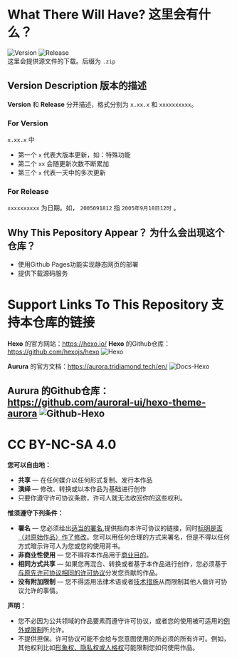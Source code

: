 # What There Will Have? 这里会有什么？
![Version](https://img.shields.io/badge/version-1.00.1-blue)  ![Release](https://img.shields.io/badge/Release-2025031721-blue)  
这里会提供源文件的下载。后缀为 `.zip`

## Version Description  版本的描述 
**Version** 和 **Release** 分开描述，格式分别为 `x.xx.x` 和 `xxxxxxxxxx`。
### For Version
`x.xx.x` 中
- 第一个 `x` 代表大版本更新，如：特殊功能
- 第二个 `xx` 会随更新次数不断累加
- 第三个 `x` 代表一天中的多次更新
### For Release
`xxxxxxxxxx` 为日期。如， `2005091812` 指 `2005年9月18日12时` 。

## Why This Pepository Appear？  为什么会出现这个仓库？
- 使用Github Pages功能实现静态网页的部署
- 提供下载源码服务

# Support Links To This Repository  支持本仓库的链接
**Hexo** 的官方网站：https://hexo.io/
**Hexo** 的Github仓库：https://github.com/hexojs/hexo
![Hexo](https://img.picui.cn/free/2025/03/17/67d81cb319ab9.png)

**Aurura** 的官方文档：https://aurora.tridiamond.tech/en/
![Docs-Hexo](https://img.picui.cn/free/2025/03/17/67d81cb085437.png)

**Aurura** 的Github仓库：https://github.com/auroral-ui/hexo-theme-aurora
![Github-Hexo](https://img.picui.cn/free/2025/03/17/67d81cb0850ee.png)
---
# CC BY-NC-SA 4.0
**您可以自由地：**
- **共享** — 在任何媒介以任何形式复制、发行本作品
- **演绎** — 修改、转换或以本作品为基础进行创作
- 只要你遵守许可协议条款，许可人就无法收回你的这些权利。

**惟须遵守下列条件：**
- **署名** — 您必须给出[适当的署名](https://creativecommons.org/licenses/by-nc-sa/4.0/deed.zh-hans#ref-appropriate-credit),提供指向本许可协议的链接，同时[标明是否（对原始作品）作了修改](https://wiki.creativecommons.org/wiki/License_Versions#Modifications_and_adaptations_must_be_marked_as_such)。您可以用任何合理的方式来署名，但是不得以任何方式暗示许可人为您或您的使用背书。
- **非商业性使用** — 您不得将本作品用于[商业目的](https://creativecommons.org/faq/#does-my-use-violate-the-noncommercial-clause-of-the-licenses)。
- **相同方式共享** — 如果您再混合、转换或者基于本作品进行创作，您必须基于[与原先许可协议相同的许可协议](https://creativecommons.org/faq/#if-i-derive-or-adapt-material-offered-under-a-creative-commons-license-which-cc-licenses-can-i-use)分发您贡献的作品。
- **没有附加限制** — 您不得适用法律术语或者[技术措施](https://wiki.creativecommons.org/wiki/License_Versions#Application_of_effective_technological_measures_by_users_of_CC-licensed_works_prohibited)从而限制其他人做许可协议允许的事情。

**声明：**
- 您不必因为公共领域的作品要素而遵守许可协议，或者您的使用被可适用的[例外或限制](https://wiki.creativecommons.org/Frequently_Asked_Questions#Do_Creative_Commons_licenses_affect_exceptions_and_limitations_to_copyright.2C_such_as_fair_dealing_and_fair_use.3F)所允许。
- 不提供担保。许可协议可能不会给与您意图使用的所必须的所有许可。例如，其他权利比如[形象权、隐私权或人格权](https://wiki.creativecommons.org/Considerations_for_licensors_and_licensees)可能限制您如何使用作品。
